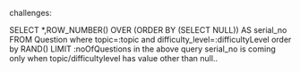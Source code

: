challenges:

SELECT *,ROW_NUMBER() OVER (ORDER BY (SELECT NULL)) AS serial_no FROM Question where topic=:topic and difficulty_level=:difficultyLevel order by RAND() LIMIT :noOfQuestions
in the above query serial_no is coming only when topic/difficultylevel has value other than null..

